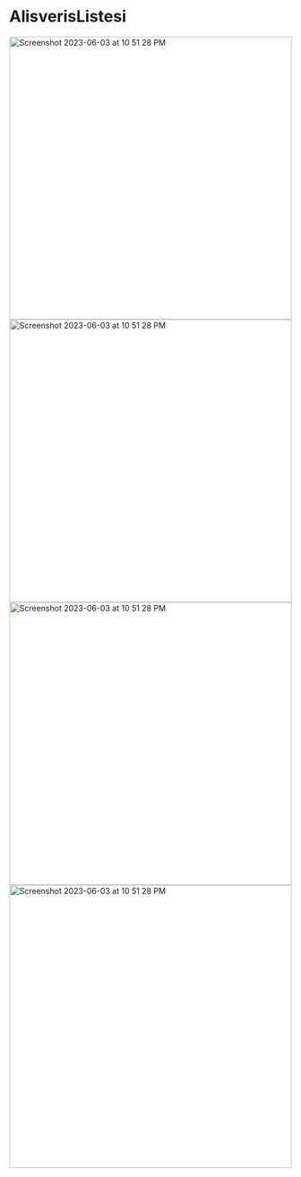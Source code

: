 # AlisverisListesi

<img width="504" alt="Screenshot 2023-06-03 at 10 51 28 PM" src="https://github.com/sevketugurel/AlisverisListesi/assets/118289177/26704dab-77e0-4bb9-a2c1-6079002a9418">
<img width="504" alt="Screenshot 2023-06-03 at 10 51 28 PM" src="https://github.com/sevketugurel/AlisverisListesi/assets/118289177/a86f57b4-beed-4216-b72c-cbb6a21697ea">
<img width="504" alt="Screenshot 2023-06-03 at 10 51 28 PM" src="https://github.com/sevketugurel/AlisverisListesi/assets/118289177/a86f57b4-beed-4216-b72c-cbb6a21697ea">
<img width="504" alt="Screenshot 2023-06-03 at 10 51 28 PM" src="https://github.com/sevketugurel/AlisverisListesi/assets/118289177/fec3cd96-fe50-4d38-bd2e-fd2f75388e35">







